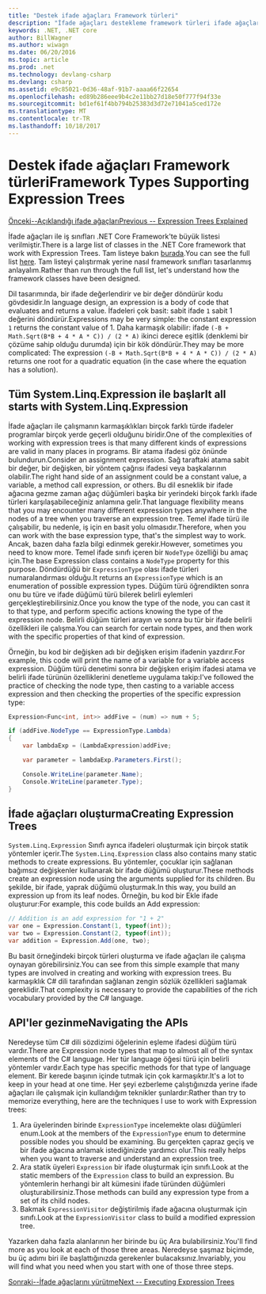 ```yaml
---
title: "Destek ifade ağaçları Framework türleri"
description: "İfade ağaçları destekleme framework türleri ifade ağaçları ve ifade ağacına API'leri ile çalışmak için teknikleri oluşturma hakkında bilgi edinin."
keywords: .NET, .NET core
author: BillWagner
ms.author: wiwagn
ms.date: 06/20/2016
ms.topic: article
ms.prod: .net
ms.technology: devlang-csharp
ms.devlang: csharp
ms.assetid: e9c85021-0d36-48af-91b7-aaaa66f22654
ms.openlocfilehash: ed89b286eee9b4c2e11bb27d18e50f777f94f33e
ms.sourcegitcommit: bd1ef61f4bb794b25383d3d72e71041a5ced172e
ms.translationtype: MT
ms.contentlocale: tr-TR
ms.lasthandoff: 10/18/2017
---
```

# <a name="framework-types-supporting-expression-trees"></a><span data-ttu-id="46f7f-104">Destek ifade ağaçları Framework türleri</span><span class="sxs-lookup"><span data-stu-id="46f7f-104">Framework Types Supporting Expression Trees</span></span>

[<span data-ttu-id="46f7f-105">Önceki--Açıklandığı ifade ağaçları</span><span class="sxs-lookup"><span data-stu-id="46f7f-105">Previous -- Expression Trees Explained</span></span>](expression-trees-explained.md)

<span data-ttu-id="46f7f-106">İfade ağaçları ile iş sınıfları .NET Core Framework'te büyük listesi verilmiştir.</span><span class="sxs-lookup"><span data-stu-id="46f7f-106">There is a large list of classes in the .NET Core framework that work with Expression Trees.</span></span>
<span data-ttu-id="46f7f-107">Tam listeye bakın [burada](/dotnet/core/api/System.Linq.Expressions).</span><span class="sxs-lookup"><span data-stu-id="46f7f-107">You can see the full list [here](/dotnet/core/api/System.Linq.Expressions).</span></span>
<span data-ttu-id="46f7f-108">Tam listeyi çalıştırmak yerine nasıl framework sınıfları tasarlanmış anlayalım.</span><span class="sxs-lookup"><span data-stu-id="46f7f-108">Rather than run through the full list, let's understand how the framework classes have been designed.</span></span>

<span data-ttu-id="46f7f-109">Dil tasarımında, bir ifade değerlendirir ve bir değer döndürür kodu gövdesidir.</span><span class="sxs-lookup"><span data-stu-id="46f7f-109">In language design, an expression is a body of code that evaluates and returns a value.</span></span> <span data-ttu-id="46f7f-110">İfadeleri çok basit: sabit ifade `1` sabit 1 değerini döndürür.</span><span class="sxs-lookup"><span data-stu-id="46f7f-110">Expressions may be very simple: the constant expression `1` returns the constant value of 1.</span></span> <span data-ttu-id="46f7f-111">Daha karmaşık olabilir: ifade `(-B + Math.Sqrt(B*B + 4 * A * C)) / (2 * A)` ikinci derece eşitlik (denklemi bir çözüme sahip olduğu durumda) için bir kök döndürür.</span><span class="sxs-lookup"><span data-stu-id="46f7f-111">They may be more complicated: The expression `(-B + Math.Sqrt(B*B + 4 * A * C)) / (2 * A)` returns one root for a quadratic equation (in the case where the equation has a solution).</span></span>  

## <a name="it-all-starts-with-systemlinqexpression"></a><span data-ttu-id="46f7f-112">Tüm System.Linq.Expression ile başlar</span><span class="sxs-lookup"><span data-stu-id="46f7f-112">It all starts with System.Linq.Expression</span></span>

<span data-ttu-id="46f7f-113">İfade ağaçları ile çalışmanın karmaşıklıkları birçok farklı türde ifadeler programlar birçok yerde geçerli olduğunu biridir.</span><span class="sxs-lookup"><span data-stu-id="46f7f-113">One of the complexities of working with expression trees is that many different kinds of expressions are valid in many places in programs.</span></span> <span data-ttu-id="46f7f-114">Bir atama ifadesi göz önünde bulundurun.</span><span class="sxs-lookup"><span data-stu-id="46f7f-114">Consider an assignment expression.</span></span> <span data-ttu-id="46f7f-115">Sağ taraftaki atama sabit bir değer, bir değişken, bir yöntem çağrısı ifadesi veya başkalarının olabilir.</span><span class="sxs-lookup"><span data-stu-id="46f7f-115">The right hand side of an assignment could be a constant value, a variable, a method call expression, or others.</span></span> <span data-ttu-id="46f7f-116">Bu dil esneklik bir ifade ağacına gezme zaman ağaç düğümleri başka bir yerindeki birçok farklı ifade türleri karşılaşabileceğiniz anlamına gelir.</span><span class="sxs-lookup"><span data-stu-id="46f7f-116">That language flexibility means that you may encounter many different expression types anywhere in the nodes of a tree when you traverse an expression tree.</span></span> <span data-ttu-id="46f7f-117">Temel ifade türü ile çalışabilir, bu nedenle, iş için en basit yolu olmasıdır.</span><span class="sxs-lookup"><span data-stu-id="46f7f-117">Therefore, when you can work with the base expression type, that's the simplest way to work.</span></span> <span data-ttu-id="46f7f-118">Ancak, bazen daha fazla bilgi edinmek gerekir.</span><span class="sxs-lookup"><span data-stu-id="46f7f-118">However, sometimes you need to know more.</span></span>
<span data-ttu-id="46f7f-119">Temel ifade sınıfı içeren bir `NodeType` özelliği bu amaç için.</span><span class="sxs-lookup"><span data-stu-id="46f7f-119">The base Expression class contains a `NodeType` property for this purpose.</span></span>
<span data-ttu-id="46f7f-120">Döndürdüğü bir `ExpressionType` olası ifade türleri numaralandırması olduğu.</span><span class="sxs-lookup"><span data-stu-id="46f7f-120">It returns an `ExpressionType` which is an enumeration of possible expression types.</span></span>
<span data-ttu-id="46f7f-121">Düğüm türü öğrendikten sonra onu bu türe ve ifade düğümü türü bilerek belirli eylemleri gerçekleştirebilirsiniz.</span><span class="sxs-lookup"><span data-stu-id="46f7f-121">Once you know the type of the node, you can cast it to that type, and perform specific actions knowing the type of the expression node.</span></span> <span data-ttu-id="46f7f-122">Belirli düğüm türleri arayın ve sonra bu tür bir ifade belirli özellikleri ile çalışma.</span><span class="sxs-lookup"><span data-stu-id="46f7f-122">You can search for certain node types, and then work with the specific properties of that kind of expression.</span></span>

<span data-ttu-id="46f7f-123">Örneğin, bu kod bir değişken adı bir değişken erişim ifadenin yazdırır.</span><span class="sxs-lookup"><span data-stu-id="46f7f-123">For example, this code will print the name of a variable for a variable access expression.</span></span> <span data-ttu-id="46f7f-124">Düğüm türü denetimi sonra bir değişken erişim ifadesi atama ve belirli ifade türünün özelliklerini denetleme uygulama takip:</span><span class="sxs-lookup"><span data-stu-id="46f7f-124">I've followed the practice of checking the node type, then casting to a variable access expression and then checking the properties of the specific expression type:</span></span>

```csharp
Expression<Func<int, int>> addFive = (num) => num + 5;

if (addFive.NodeType == ExpressionType.Lambda)
{
    var lambdaExp = (LambdaExpression)addFive;

    var parameter = lambdaExp.Parameters.First();

    Console.WriteLine(parameter.Name);
    Console.WriteLine(parameter.Type);
}
```

## <a name="creating-expression-trees"></a><span data-ttu-id="46f7f-125">İfade ağaçları oluşturma</span><span class="sxs-lookup"><span data-stu-id="46f7f-125">Creating Expression Trees</span></span>

<span data-ttu-id="46f7f-126">`System.Linq.Expression` Sınıfı ayrıca ifadeleri oluşturmak için birçok statik yöntemler içerir.</span><span class="sxs-lookup"><span data-stu-id="46f7f-126">The `System.Linq.Expression` class also contains many static methods to create expressions.</span></span> <span data-ttu-id="46f7f-127">Bu yöntemler, çocuklar için sağlanan bağımsız değişkenler kullanarak bir ifade düğümü oluşturur.</span><span class="sxs-lookup"><span data-stu-id="46f7f-127">These methods create an expression node using the arguments supplied for its children.</span></span> <span data-ttu-id="46f7f-128">Bu şekilde, bir ifade, yaprak düğümü oluşturmak.</span><span class="sxs-lookup"><span data-stu-id="46f7f-128">In this way, you build an expression up from its leaf nodes.</span></span> <span data-ttu-id="46f7f-129">Örneğin, bu kod bir Ekle ifade oluşturur:</span><span class="sxs-lookup"><span data-stu-id="46f7f-129">For example, this code builds an Add expression:</span></span>

```csharp
// Addition is an add expression for "1 + 2"
var one = Expression.Constant(1, typeof(int));
var two = Expression.Constant(2, typeof(int));
var addition = Expression.Add(one, two);
```

<span data-ttu-id="46f7f-130">Bu basit örneğindeki birçok türleri oluşturma ve ifade ağaçları ile çalışma oynayan görebilirsiniz.</span><span class="sxs-lookup"><span data-stu-id="46f7f-130">You can see from this simple example that many types are involved in creating and working with expression trees.</span></span> <span data-ttu-id="46f7f-131">Bu karmaşıklık C# dili tarafından sağlanan zengin sözlük özellikleri sağlamak gereklidir.</span><span class="sxs-lookup"><span data-stu-id="46f7f-131">That complexity is necessary to provide the capabilities of the rich vocabulary provided by the C# language.</span></span>

## <a name="navigating-the-apis"></a><span data-ttu-id="46f7f-132">API'ler gezinme</span><span class="sxs-lookup"><span data-stu-id="46f7f-132">Navigating the APIs</span></span>
<span data-ttu-id="46f7f-133">Neredeyse tüm C# dili sözdizimi öğelerinin eşleme ifadesi düğüm türü vardır.</span><span class="sxs-lookup"><span data-stu-id="46f7f-133">There are Expression node types that map to almost all of the syntax elements of the C# language.</span></span> <span data-ttu-id="46f7f-134">Her tür language öğesi türü için belirli yöntemler vardır.</span><span class="sxs-lookup"><span data-stu-id="46f7f-134">Each type has specific methods for that type of language element.</span></span> <span data-ttu-id="46f7f-135">Bir kerede başının içinde tutmak için çok karmaşıktır.</span><span class="sxs-lookup"><span data-stu-id="46f7f-135">It's a lot to keep in your head at one time.</span></span> <span data-ttu-id="46f7f-136">Her şeyi ezberleme çalıştığınızda yerine ifade ağaçları ile çalışmak için kullandığım teknikler şunlardır:</span><span class="sxs-lookup"><span data-stu-id="46f7f-136">Rather than try to memorize everything, here are the techniques I use to work with Expression trees:</span></span>
1. <span data-ttu-id="46f7f-137">Ara üyelerinden birinde `ExpressionType` incelemekte olası düğümleri enum.</span><span class="sxs-lookup"><span data-stu-id="46f7f-137">Look at the members of the `ExpressionType` enum to determine possible nodes you should be examining.</span></span> <span data-ttu-id="46f7f-138">Bu gerçekten çapraz geçiş ve bir ifade ağacına anlamak istediğinizde yardımcı olur.</span><span class="sxs-lookup"><span data-stu-id="46f7f-138">This really helps when you want to traverse and understand an expression tree.</span></span>
2. <span data-ttu-id="46f7f-139">Ara statik üyeleri `Expression` bir ifade oluşturmak için sınıfı.</span><span class="sxs-lookup"><span data-stu-id="46f7f-139">Look at the static members of the `Expression` class to build an expression.</span></span> <span data-ttu-id="46f7f-140">Bu yöntemlerin herhangi bir alt kümesini ifade türünden düğümleri oluşturabilirsiniz.</span><span class="sxs-lookup"><span data-stu-id="46f7f-140">Those methods can build any expression type from a set of its child nodes.</span></span>
3. <span data-ttu-id="46f7f-141">Bakmak `ExpressionVisitor` değiştirilmiş ifade ağacına oluşturmak için sınıfı.</span><span class="sxs-lookup"><span data-stu-id="46f7f-141">Look at the `ExpressionVisitor` class to build a modified expression tree.</span></span>

<span data-ttu-id="46f7f-142">Yazarken daha fazla alanlarının her birinde bu üç Ara bulabilirsiniz.</span><span class="sxs-lookup"><span data-stu-id="46f7f-142">You'll find more as you look at each of those three areas.</span></span> <span data-ttu-id="46f7f-143">Neredeyse şaşmaz biçimde, bu üç adımı biri ile başlattığınızda gerekenler bulacaksınız.</span><span class="sxs-lookup"><span data-stu-id="46f7f-143">Invariably, you will find what you need when you start with one of those three steps.</span></span>
 
 [<span data-ttu-id="46f7f-144">Sonraki--İfade ağaçlarını yürütme</span><span class="sxs-lookup"><span data-stu-id="46f7f-144">Next -- Executing Expression Trees</span></span>](expression-trees-execution.md)
 
